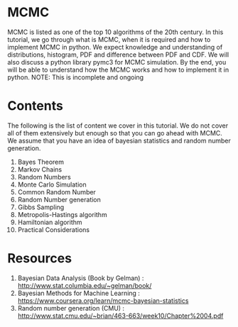 # MCMC

MCMC is listed as one of the top 10 algorithms of the 20th century. In this tutorial, we go through what is MCMC, when it is required and 
how to implement MCMC in python. We expect knowledge and understanding of distributions, histogram, PDF and difference between PDF and CDF. We will also discuss a python library pymc3 for MCMC simulation. By the end, you will be able to understand how the MCMC works and how to implement it in python.
NOTE: This is incomplete and ongoing

# Contents
The following is the list of content we cover in this tutorial. We do not cover all of them extensively but enough so that you can go ahead with MCMC. We assume that you have an idea of bayesian statistics and random number generation.
1. Bayes Theorem
2. Markov Chains
3. Random Numbers
4. Monte Carlo Simulation
5. Common Random Number
6. Random Number generation
7. Gibbs Sampling 
8. Metropolis-Hastings algorithm
9. Hamiltonian algorithm
10. Practical Considerations

# Resources
1. Bayesian Data Analysis (Book by Gelman) : http://www.stat.columbia.edu/~gelman/book/
2. Bayesian Methods for Machine Learning   : https://www.coursera.org/learn/mcmc-bayesian-statistics
3. Random number generation (CMU)          : http://www.stat.cmu.edu/~brian/463-663/week10/Chapter%2004.pdf
